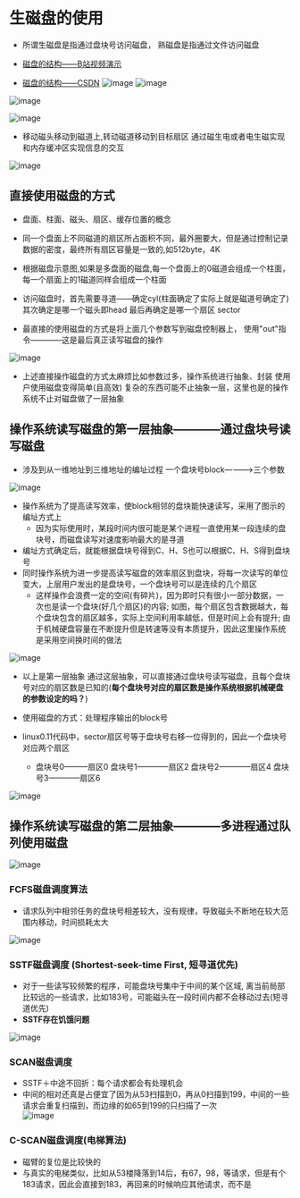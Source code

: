 # 生磁盘的使用  

* 所谓生磁盘是指通过盘块号访问磁盘， 熟磁盘是指通过文件访问磁盘  

* [磁盘的结构——B站视频演示](https://www.bilibili.com/video/BV1ET4y1w7De?spm_id_from=333.337.search-card.all.click)
* [磁盘的结构——CSDN](https://blog.csdn.net/weixin_46946895/article/details/108978100)
![image](https://user-images.githubusercontent.com/58176267/169259005-6ed7267b-80f2-4f1c-ab89-a7d565962f14.png)
![image](https://user-images.githubusercontent.com/58176267/169259067-fcfe12a2-42f0-4673-a085-e43ecb22c322.png)

![image](https://user-images.githubusercontent.com/58176267/169246036-490265e1-92c5-4828-86a7-aa9efa90f488.png)

![image](https://user-images.githubusercontent.com/58176267/169246288-7eb9aed3-0707-4491-b490-dc07b557a865.png)


* 移动磁头移动到磁道上,转动磁道移动到目标扇区   通过磁生电或者电生磁实现和内存缓冲区实现信息的交互

![image](https://user-images.githubusercontent.com/58176267/169247057-c38d838c-3c3d-4604-93d4-beebaf39631f.png)



## 直接使用磁盘的方式  

* 盘面、柱面、磁头、扇区、缓存位置的概念  
* 同一个盘面上不同磁道的扇区所占面积不同，最外圈要大，但是通过控制记录数据的密度，最终所有扇区容量是一致的,如512byte，4K 
* 根据磁盘示意图,如果是多盘面的磁盘,每一个盘面上的0磁道会组成一个柱面，每一个扇面上的1磁道同样会组成一个柱面
* 访问磁盘时，首先需要寻道——确定cyl(柱面确定了实际上就是磁道号确定了)  其次确定是哪一个磁头即head  最后再确定是哪一个扇区 sector

* 最直接的使用磁盘的方式是将上面几个参数写到磁盘控制器上， 使用"out"指令————这是最后真正读写磁盘的操作  

![image](https://user-images.githubusercontent.com/58176267/169248272-5439e019-7a5c-4cc3-9005-a01576f4ccb5.png)


* 上述直接操作磁盘的方式太麻烦比如参数过多，操作系统进行抽象、封装  使用户使用磁盘变得简单(且高效)       复杂的东西可能不止抽象一层，这里也是的操作系统不止对磁盘做了一层抽象   

## 操作系统读写磁盘的第一层抽象————通过盘块号读写磁盘  

* 涉及到从一维地址到三维地址的编址过程   一个盘块号block————>三个参数  

![image](https://user-images.githubusercontent.com/58176267/169252223-683182e4-877c-438d-a89a-66c4bc1df1e6.png)

* 操作系统为了提高读写效率，使block相邻的盘块能快速读写，采用了图示的编址方式上
    * 因为实际使用时，某段时间内很可能是某个进程一直使用某一段连续的盘块号，而磁盘读写对速度影响最大的是寻道
* 编址方式确定后，就能根据盘块号得到C、H、S也可以根据C、H、S得到盘块号 
* 同时操作系统为进一步提高读写磁盘的效率扇区到盘块，将每一次读写的单位变大，上层用户发出的是盘块号，一个盘块号可以是连续的几个扇区
    * 这样操作会浪费一定的空间(有碎片)，因为即时只有很小一部分数据，一次也是读一个盘块(好几个扇区)的内容; 如图，每个扇区包含数据越大，每个盘块包含的扇区越多，实际上空间利用率越低，但是时间上会有提升; 由于机械硬盘容量在不断提升但是转速等没有本质提升，因此这里操作系统是采用空间换时间的做法  

 
![image](https://user-images.githubusercontent.com/58176267/169261721-0bd4cd4f-7dfd-4e38-a03b-5bb9c689eb6d.png)

* 以上是第一层抽象 通过这层抽象，可以直接通过盘块号读写磁盘，且每个盘块号对应的扇区数是已知的(**每个盘块号对应的扇区数是操作系统根据机械硬盘的参数设定的吗？**)
* 使用磁盘的方式：处理程序输出的block号  

* linux0.11代码中，sector扇区号等于盘块号右移一位得到的，因此一个盘块号对应两个扇区
    * 盘块号0———扇区0  盘块号1————扇区2  盘块号2————扇区4  盘块号3————扇区6   

![image](https://user-images.githubusercontent.com/58176267/169262924-45b77213-3c5f-411a-bbc4-2bc4ab21884d.png)


## 操作系统读写磁盘的第二层抽象————多进程通过队列使用磁盘  

![image](https://user-images.githubusercontent.com/58176267/169269345-e57f42b1-60e8-4d81-a726-6f826cda55ac.png)

### FCFS磁盘调度算法  

* 请求队列中相邻任务的盘块号相差较大，没有规律，导致磁头不断地在较大范围内移动，时间损耗太大

![image](https://user-images.githubusercontent.com/58176267/169432391-03978fbb-0c2f-45a2-9737-17b97510418a.png)

### SSTF磁盘调度 (Shortest-seek-time First, 短寻道优先)  

* 对于一些读写较频繁的程序，可能盘块号集中于中间的某个区域, 离当前局部比较远的一些请求，比如183号，可能磁头在一段时间内都不会移动过去(短寻道优先)  
* **SSTF存在饥饿问题**

![image](https://user-images.githubusercontent.com/58176267/169432900-29db974c-ee55-4630-8921-500b554b32fa.png)

### SCAN磁盘调度  

* SSTF＋中途不回折：每个请求都会有处理机会  
* 中间的相对还真是占便宜了因为从53扫描到0，再从0扫描到199，中间的一些请求会重复扫描到，而边缘的如65到199的只扫描了一次  
![image](https://user-images.githubusercontent.com/58176267/169433265-3d2aed9c-b92a-4c53-9569-f6b4038c0255.png)

### C-SCAN磁盘调度(电梯算法)

* 磁臂的复位是比较快的
* 与真实的电梯类似，比如从53楼降落到14后，有67，98，等请求，但是有个183请求，因此会直接到183，再回来的时候响应其他请求，而不是






